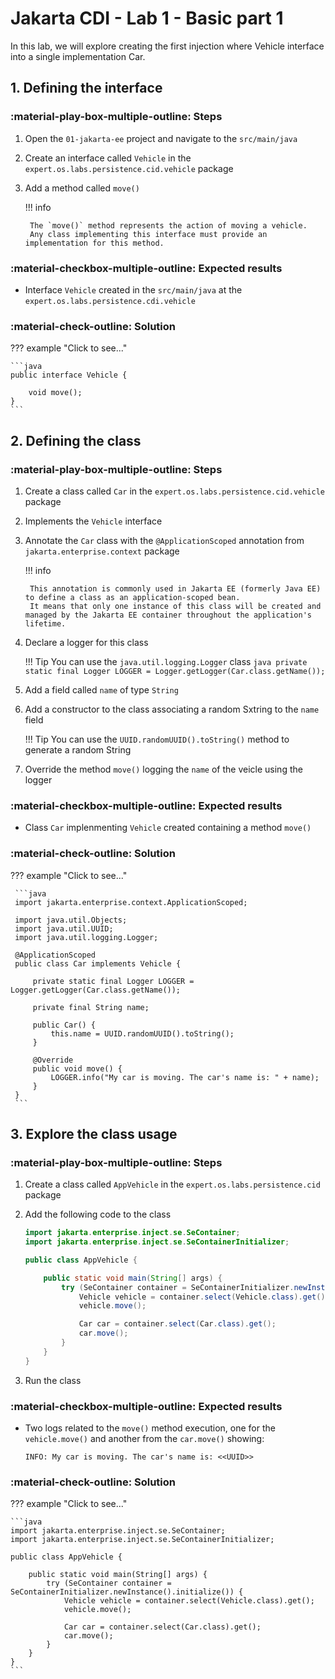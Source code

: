 # Jakarta CDI - Lab 1 - Basic part 1

In this lab, we will explore creating the first injection where Vehicle
interface into a single implementation Car.

## 1. Defining the interface

### :material-play-box-multiple-outline: Steps

1. Open the `01-jakarta-ee` project and navigate to the `src/main/java`
2. Create an interface called `Vehicle` in the `expert.os.labs.persistence.cid.vehicle` package
3. Add a method called `move()`

	!!! info

		The `move()` method represents the action of moving a vehicle.
		Any class implementing this interface must provide an implementation for this method.

### :material-checkbox-multiple-outline: Expected results

* Interface `Vehicle` created in the `src/main/java` at the `expert.os.labs.persistence.cdi.vehicle`

### :material-check-outline: Solution

??? example "Click to see..."

	```java
	public interface Vehicle {

		void move();
	}
	```

## 2. Defining the class

### :material-play-box-multiple-outline: Steps

1. Create a class called `Car` in the `expert.os.labs.persistence.cid.vehicle` package
2. Implements the `Vehicle` interface
3. Annotate the `Car` class with the `@ApplicationScoped` annotation from `jakarta.enterprise.context` package

	!!! info

		This annotation is commonly used in Jakarta EE (formerly Java EE) to define a class as an application-scoped bean.
		It means that only one instance of this class will be created and managed by the Jakarta EE container throughout the application's lifetime.

4. Declare a logger for this class

	!!! Tip
		You can use the `java.util.logging.Logger` class
		```java
		private static final Logger LOGGER = Logger.getLogger(Car.class.getName());
		```

5. Add a field called `name` of type `String`
6. Add a constructor to the class associating a random Sxtring to the `name` field

	!!! Tip
		You can use the `UUID.randomUUID().toString()` method to generate a random String

7. Override the method `move()` logging the `name` of the veicle using the logger

### :material-checkbox-multiple-outline: Expected results

* Class `Car` implenmenting `Vehicle` created containing a method `move()`

### :material-check-outline: Solution

??? example "Click to see..."

	 ```java
	 import jakarta.enterprise.context.ApplicationScoped;

 	 import java.util.Objects;
 	 import java.util.UUID;
	 import java.util.logging.Logger;

	 @ApplicationScoped
	 public class Car implements Vehicle {

		 private static final Logger LOGGER = Logger.getLogger(Car.class.getName());

		 private final String name;

 		 public Car() {
			 this.name = UUID.randomUUID().toString();
 		 }

		 @Override
		 public void move() {
			 LOGGER.info("My car is moving. The car's name is: " + name);
 		 }
	 }
	 ```

## 3. Explore the class usage

### :material-play-box-multiple-outline: Steps

1. Create a class called `AppVehicle` in the `expert.os.labs.persistence.cid` package
2. Add the following code to the class

	```java
	import jakarta.enterprise.inject.se.SeContainer;
	import jakarta.enterprise.inject.se.SeContainerInitializer;

	public class AppVehicle {

		public static void main(String[] args) {
			try (SeContainer container = SeContainerInitializer.newInstance().initialize()) {
				Vehicle vehicle = container.select(Vehicle.class).get();
				vehicle.move();

				Car car = container.select(Car.class).get();
				car.move();
			}
		}
	}
	```

3. Run the class

### :material-checkbox-multiple-outline: Expected results

* Two logs related to the `move()` method execution, one for the `vehicle.move()` and another from the `car.move()` showing:

	```
	INFO: My car is moving. The car's name is: <<UUID>>
	```

### :material-check-outline: Solution

??? example "Click to see..."

	```java
	import jakarta.enterprise.inject.se.SeContainer;
	import jakarta.enterprise.inject.se.SeContainerInitializer;

	public class AppVehicle {

		public static void main(String[] args) {
			try (SeContainer container = SeContainerInitializer.newInstance().initialize()) {
				Vehicle vehicle = container.select(Vehicle.class).get();
				vehicle.move();

				Car car = container.select(Car.class).get();
				car.move();
			}
		}
	}
	```
	
